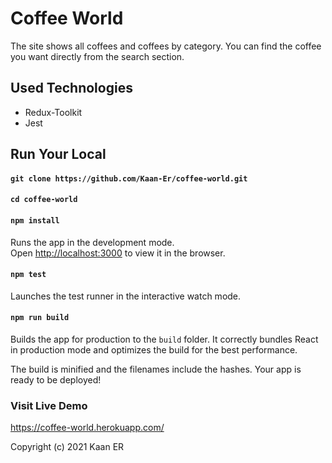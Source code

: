 # Coffee World

The site shows all coffees and coffees by category. 
You can find the coffee you want directly from the search section.

## Used Technologies

- Redux-Toolkit
- Jest

## Run Your Local

#### `git clone https://github.com/Kaan-Er/coffee-world.git`
#### `cd coffee-world`
#### `npm install`

Runs the app in the development mode.\
Open [http://localhost:3000](http://localhost:3000) to view it in the browser.


#### `npm test`

Launches the test runner in the interactive watch mode.

#### `npm run build`

Builds the app for production to the `build` folder.
It correctly bundles React in production mode and optimizes the build for the best performance.

The build is minified and the filenames include the hashes.
Your app is ready to be deployed!


### Visit Live Demo
https://coffee-world.herokuapp.com/

Copyright (c) 2021 Kaan ER


